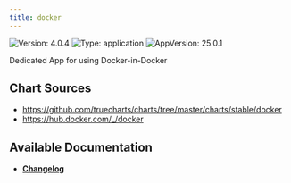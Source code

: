 ```yaml
---
title: docker
---
```


![Version: 4.0.4](https://img.shields.io/badge/Version-4.0.4-informational?style=flat-square) ![Type: application](https://img.shields.io/badge/Type-application-informational?style=flat-square) ![AppVersion: 25.0.1](https://img.shields.io/badge/AppVersion-25.0.1-informational?style=flat-square)

Dedicated App for using Docker-in-Docker

## Chart Sources

- https://github.com/truecharts/charts/tree/master/charts/stable/docker
- https://hub.docker.com/_/docker

## Available Documentation

- [**Changelog**](./CHANGELOG.md)
